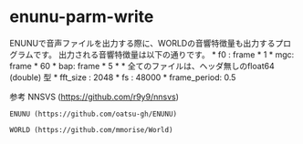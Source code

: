 # enunu-parm-write
ENUNUで音声ファイルを出力する際に、WORLDの音響特徴量も出力するプログラムです。
出力される音響特徴量は以下の通りです。
	* f0 : frame * 1
	* mgc: frame * 60
	* bap: frame * 5
	* * 全てのファイルは、ヘッダ無しのfloat64 (double) 型
	* 	fft_size    : 2048 
	* 	fs          : 48000
	* 	frame_period: 0.5

参考
	NNSVS (https://github.com/r9y9/nnsvs)
	
	ENUNU (https://github.com/oatsu-gh/ENUNU)
	
	WORLD (https://github.com/mmorise/World)
